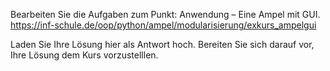 

Bearbeiten Sie die Aufgaben zum Punkt: Anwendung – Eine Ampel mit GUI.     https://inf-schule.de/oop/python/ampel/modularisierung/exkurs_ampelgui

Laden Sie Ihre Lösung hier als Antwort hoch. Bereiten Sie sich darauf vor, Ihre Lösung dem Kurs vorzustelllen. 
